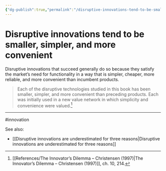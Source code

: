 ```yaml
---
{"dg-publish":true,"permalink":"/disruptive-innovations-tend-to-be-smaller-simpler-and-more-convenient/"}
---
```



# Disruptive innovations tend to be smaller, simpler, and more convenient

Disruptive innovations that succeed generally do so because they satisfy the market’s need for functionality in a way that is simpler, cheaper, more reliable, and more convenient than incumbent products.

> Each of the disruptive technologies studied in this book has been smaller, simpler, and more convenient than preceding products. Each was initially used in a new value network in which simplicity and convenience were valued.[^1]

---
#innovation 

See also:
- [[Disruptive innovations are underestimated for three reasons\|Disruptive innovations are underestimated for three reasons]]

[^1]: [[References/The Innovator’s Dilemma – Christensen (1997)\|The Innovator’s Dilemma – Christensen (1997)]], ch. 10, 214.